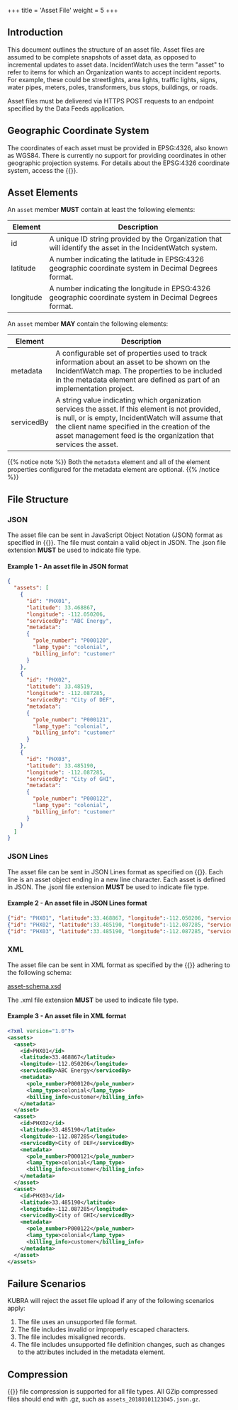 +++
title = 'Asset File'
weight = 5
+++

## Introduction

This document outlines the structure of an asset file. Asset files are assumed to be complete snapshots of asset data, as opposed to incremental updates to asset data. IncidentWatch uses the term "asset" to refer to items for which an Organization wants to accept incident reports. For example, these could be streetlights, area lights, traffic lights, signs, water pipes, meters, poles, transformers, bus stops, buildings, or roads.

Asset files must be delivered via HTTPS POST requests to an endpoint specified by the Data Feeds application.

## Geographic Coordinate System

The coordinates of each asset must be provided in EPSG:4326, also known as WGS84. There is currently no support for providing coordinates in other geographic projection systems. For details about the EPSG:4326 coordinate system, access the {{<extlink title="specification provided by Spatial Reference" url="https://spatialreference.org/ref/epsg/wgs-84/">}}.

## Asset Elements

An `asset` member **MUST** contain at least the following elements:

| Element | Description |
| ------- | ----------- |
| id  | A unique ID string provided by the Organization that will identify the asset in the IncidentWatch system. |
| latitude | A number indicating the latitude in EPSG:4326 geographic coordinate system in Decimal Degrees format. |
| longitude | A number indicating the longitude in EPSG:4326 geographic coordinate system in Decimal Degrees format. |

An `asset` member **MAY** contain the following elements:

| Element | Description |
| ------- | ----------- |
| metadata | A configurable set of properties used to track information about an asset to be shown on the IncidentWatch map. The properties to be included in the metadata element are defined as part of an implementation project. |
| servicedBy | A string value indicating which organization services the asset. If this element is not provided, is null, or is empty, IncidentWatch will assume that the client name specified in the creation of the asset management feed is the organization that services the asset. |

{{% notice note %}}
Both the `metadata` element and all of the element properties configured for the metadata element are optional.
{{% /notice %}}

## File Structure

### JSON

The asset file can be sent in JavaScript Object Notation (JSON) format as specified in {{<extlink title="Internet Engineering Task Force standard RFC7159" url="https://tools.ietf.org/html/rfc7159">}}. The file must contain a valid object in JSON. The .json file extension **MUST** be used to indicate file type.

#### Example 1 - An asset file in JSON format

```json
{
  "assets": [
    {
      "id": "PHX01",
      "latitude": 33.468867,
      "longitude": -112.050206,
      "servicedBy": "ABC Energy",
      "metadata":
      {
        "pole_number": "P000120",
        "lamp_type": "colonial",
        "billing_info": "customer"
      }
    },
    {
      "id": "PHX02",
      "latitude": 33.48519,
      "longitude": -112.087285,
      "servicedBy": "City of DEF",
      "metadata":
      {
        "pole_number": "P000121",
        "lamp_type": "colonial",
        "billing_info": "customer"
      }
    },
    {
      "id": "PHX03",
      "latitude": 33.485190,
      "longitude": -112.087285,
      "servicedBy": "City of GHI",
      "metadata":
      {
        "pole_number": "P000122",
        "lamp_type": "colonial",
        "billing_info": "customer"
      }
    }
  ]
}

```

### JSON Lines ###

The asset file can be sent in JSON Lines format as specified on {{<extlink title="jsonlines.org" url="http://jsonlines.org/">}}. Each line is an asset object ending in a new line character. Each asset is defined in JSON. The .jsonl file extension **MUST** be used to indicate file type.

#### Example 2 - An asset file in JSON Lines format

```json
{"id": "PHX01", "latitude":33.468867, "longitude":-112.050206, "servicedBy": "ABC Energy", "metadata": {"pole_number": "P000120", "lamp_type": "colonial", "billing_info": "customer"}}
{"id": "PHX02", "latitude":33.485190, "longitude":-112.087285, "servicedBy": "City of DEF", "metadata": {"pole_number": "P000121", "lamp_type": "colonial", "billing_info": "customer"}}
{"id": "PHX03", "latitude":33.485190, "longitude":-112.087285, "servicedBy": "City of GHI", "metadata": {"pole_number": "P000122", "lamp_type": "colonial", "billing_info": "customer"}}

```

### XML

The asset file can be sent in XML format as specified by the {{<extlink title="W3 XML 1.0 5th Edition recommendation" url="https://www.w3.org/TR/REC-xml/">}} adhering to the following schema:

[asset-schema.xsd](/asset-file.files/asset-schema.xsd)

The .xml file extension **MUST** be used to indicate file type.

#### Example 3 - An asset file in XML format

```xml
<?xml version="1.0"?>
<assets>
  <asset>
    <id>PHX01</id>
    <latitude>33.468867</latitude>
    <longitude>-112.050206</longitude>
    <servicedBy>ABC Energy</servicedBy>
    <metadata>
      <pole_number>P000120</pole_number>
      <lamp_type>colonial</lamp_type>
      <billing_info>customer</billing_info>
    </metadata>
  </asset>
  <asset>
    <id>PHX02</id>
    <latitude>33.485190</latitude>
    <longitude>-112.087285</longitude>
    <servicedBy>City of DEF</servicedBy>
    <metadata>
      <pole_number>P000121</pole_number>
      <lamp_type>colonial</lamp_type>
      <billing_info>customer</billing_info>
    </metadata>
  </asset>
  <asset>
    <id>PHX03</id>
    <latitude>33.485190</latitude>
    <longitude>-112.087285</longitude>
    <servicedBy>City of GHI</servicedBy>
    <metadata>
      <pole_number>P000122</pole_number>
      <lamp_type>colonial</lamp_type>
      <billing_info>customer</billing_info>
    </metadata>
  </asset>
</assets>

```

## Failure Scenarios

KUBRA will reject the asset file upload if any of the following scenarios apply:

1. The file uses an unsupported file format.
1. The file includes invalid or improperly escaped characters.
1. The file includes misaligned records.
1. The file includes unsupported file definition changes, such as changes to the attributes included in the metadata element.

## Compression

{{<extlink title="GZip" url="https://www.gnu.org/software/gzip/">}} file compression is supported for all file types. All GZip compressed files should end with .gz, such as `assets_20180101123045.json.gz`.
